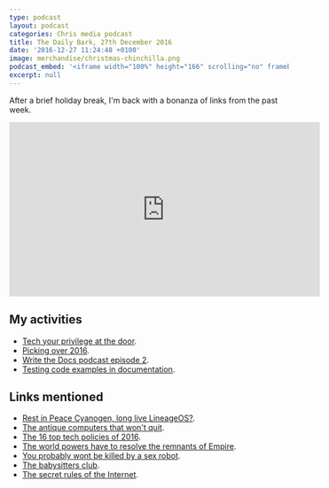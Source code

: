 ```yaml
---
type: podcast
layout: podcast
categories: Chris media podcast
title: The Daily Bark, 27th December 2016
date: '2016-12-27 11:24:48 +0100'
image: merchandise/christmas-chinchilla.png
podcast_embed: '<iframe width="100%" height="166" scrolling="no" frameborder="no" src="https://w.soundcloud.com/player/?url=https%3A//api.soundcloud.com/tracks/299752466&amp;color=ff5500&amp;auto_play=false&amp;hide_related=false&amp;show_comments=true&amp;show_user=true&amp;show_reposts=false"></iframe>'
excerpt: null
---
```


After a brief holiday break, I'm back with a bonanza of links from the past week.

<iframe width="560" height="315" src="https://www.youtube.com/embed/QFQzfK_FWSE" frameborder="0" allowfullscreen="">
</iframe>

## My activities

- [Tech your privilege at the door](https://www.gregariousmammal.com/tech-your-privilege-at-the-door).
- [Picking over 2016](https://www.gregariousmammal.com/picking-over-2016).
- [Write the Docs podcast episode 2](https://www.gregariousmammal.com/write-the-docs-podcast-episode-two).
- [Testing code examples in documentation](https://blog.codeship.com/testing-code-examples-in-documentation/).

## Links mentioned

- [Rest in Peace Cyanogen, long live LineageOS?](https://www.phonearena.com/news/LineageOS-hopes-to-bring-back-the-grassroots-community-efforts-that-CyanogenMod-was-once-known-for_id89383).
- [The antique computers that won't quit](https://www.techrepublic.com/pictures/the-antique-computers-that-just-wont-quit/).
- [The 16 top tech policies of 2016](https://a16z.com/2016/12/22/tech-policy-news-events-2016/).
- [The world powers have to resolve the remnants of Empire](https://www.theguardian.com/commentisfree/2016/dec/23/post-imperial-territories).
- [You probably wont be killed by a sex robot](https://www.theguardian.com/science/brain-flapping/2016/dec/23/good-news-you-probably-wont-be-killed-by-a-sex-robot).
- [The babysitters club](https://reallifemag.com/the-babysitters-club/).
- [The secret rules of the Internet](https://getpocket.com/explore/item/the-secret-rules-of-the-internet-1255998884).
